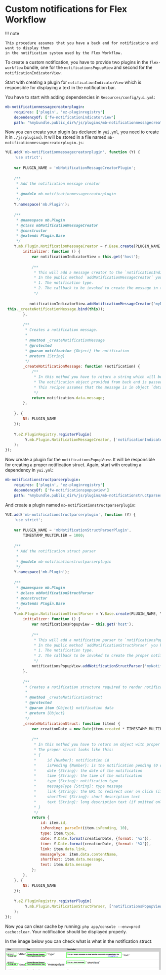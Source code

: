 # Custom notifications for Flex Workflow

!!! note

    This procedure assumes that you have a back end for notifications and want to display them
    in the notification system used by the Flex Workflow.

To create a custom notification, you have to provide two plugins in the `flex-workflow` bundle,
one for the `notificationsPopupView` and second for the `notificationIndicatorView`.

Start with creating a plugin for `notificationIndicatorView` which is responsible for displaying a text in the notification bar.

You have to start with adding dependencies in `Resources/config/yui.yml`: 

``` yaml
mb-notificationmessagecreatorplugin:
    requires: ['plugin', 'ez-pluginregistry']
    dependencyOf: ['fw-notificationindicatorview']
    path: '%mybundle.public_dir%/js/plugins/mb-notificationmessagecreatorplugin.js'
```

Now you can create your plugin (as declared in `yui.yml`, you need to create it in `./js/plugins`).
It will be stored in a file named `mb-notificationmessagecreatorplugin.js`: 

``` javascript
YUI.add('mb-notificationmessagecreatorplugin', function (Y) {
    'use strict';

    var PLUGIN_NAME = 'mbNotificationMessageCreatorPlugin';

    /**
     * Add the notification message creator
     *
     * @module mb-notificationmessagecreatorplugin
     */
    Y.namespace('mb.Plugin');

    /**
     * @namespace mb.Plugin
     * @class mbNotificationMessageCreator
     * @constructor
     * @extends Plugin.Base
     */
    Y.mb.Plugin.NotificationMessageCreator = Y.Base.create(PLUGIN_NAME, Y.Plugin.Base, [], {
        initializer: function () {
            var notificationIndicatorView = this.get('host');

            /**
             * This will add a message creator to the `notificationIndicatorView`.
             * In the public method `addNotificationMessageCreator` you have to provide:
             * 1. The notification type.
             * 2. The callback to be invoked to create the message in the notification bar.
             */

           notificationIndicatorView.addNotificationMessageCreator('myNotificationType',
 this._createNotificationMessage.bind(this));
        },

        /**
         * Creates a notification message.
         *
         * @method _createNotificationMessage
         * @protected
         * @param notification {Object} the notification
         * @return {String}
         */
        _createNotificationMessage: function (notification) {
            /**
             * In this method you have to return a string which will be displayed in the notification bar.
             * The notification object provided from back end is passed to this method.
             * This recipes assumes that the message is in object `data`.
             */
            return notification.data.message;
        },

    }, {
        NS: PLUGIN_NAME
    });

    Y.eZ.PluginRegistry.registerPlugin(
         Y.mb.Plugin.NotificationMessageCreator, ['notificationIndicatorView']
    );
});
```

Now create a plugin for the `notificationsPopupView`. It will be responsible for creating a proper notification struct.
Again, start with creating a dependency in `yui.yml`:

``` yaml
mb-notificationstructparserplugin:
    requires: ['plugin', 'ez-pluginregistry']
    dependencyOf: ['fw-notificationspopupview']
    path: '%mybundle.public_dir%/js/plugins/mb-notificationstructparserplugin.js'
```

And create a plugin named `mb-notificationstructparserplugin`:

``` javascript
YUI.add('mb-notificationstructparserplugin', function (Y) {
    'use strict';

    var PLUGIN_NAME = 'mbNotificationStructParserPlugin',
        TIMESTAMP_MULTIPLIER = 1000;

    /**
     * Add the notification struct parser
     *
     * @module mb-notificationstructparserplugin
     */
    Y.namespace('mb.Plugin');

    /**
     * @namespace mb.Plugin
     * @class mbNotificationStructParser
     * @constructor
     * @extends Plugin.Base
     */
    Y.mb.Plugin.NotificationStructParser = Y.Base.create(PLUGIN_NAME, Y.Plugin.Base, [], {
        initializer: function () {
            var notificationsPopupView = this.get('host');

            /**
             * This will add a notification parser to `notificationsPopupView`.
             * In the public method `addNotificationStructParser` you have to provide:
             * 1. The notification type.
             * 2. The callback to be invoked to create the proper notification struct.
             */
            notificationsPopupView.addNotificationStructParser('myNotificationType', this._createNotificationStruct.bind(this));
        },

        /**
         * Creates a notification structure required to render notifications
         *
         * @method _createNotificationStruct
         * @protected
         * @param item {Object} notification data
         * @return {Object}
         */
        _createNotificationStruct: function (item) {
            var creationDate = new Date(item.created * TIMESTAMP_MULTIPLIER);

            /**
             * In this method you have to return an object with proper notification struct.
             * The proper struct looks like this:
             * {
             *     id {Number}: notification id
             *     isPending {Number}: is the notification pending (0 or 1)
             *     date {String}: the date of the notification
             *     time {String}: the time of the notification
             *     type {String}: notification type
             *     messageType {String}: type message
             *     link {String}: the URL to redirect user on click (if omitted will only close popup)
             *     shortText {String}: short description text
             *     text {String}: long description text (if omitted only shortText will be displayed)
             * }
             */
            return {
                id: item.id,
                isPending: parseInt(item.isPending, 10),
                type: item.type,
                date: Y.Date.format(creationDate, {format: '%x'}),
                time: Y.Date.format(creationDate, {format: '%X'}),
                link: item.data.link,
                messageType: item.data.contentName,
                shortText: item.data.message,
                text: item.data.message
            };
        },
    }, {
        NS: PLUGIN_NAME
    });

    Y.eZ.PluginRegistry.registerPlugin(
         Y.mb.Plugin.NotificationStructParser, ['notificationsPopupView']
    );
});
```

Now you can clear cache by running: `php app/console --env=prod cache:clear`.
Your notification should be displayed properly.

In the image below you can check what is what in the notification struct:  

![Notification](img/notification.png)
